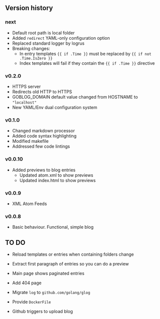 ## Version history

### next

* Default root path is local folder
* Added `redirect` YAML-only configuration option
* Replaced standard logger by logrus
* Breaking changes:
  * In entry templates `{{ if .Time }}` must be replaced by `{{ if not .Time.IsZero }}`
  * Index templates will fail if they contain the `{{ if .Time }}` directive

### v0.2.0

* HTTPS server
* Redirects old HTTP to HTTPS
* GOBLOG_DOMAIN default value changed from HOSTNAME to `"localhost"`
* New YAML/Env dual configuration system

### v0.1.0

* Changed markdown processor
* Added code syntax highlighting
* Modified makefile
* Addressed few code lintings

### v0.0.10

* Added previews to blog entries
    - Updated atom.xml to show previews
    - Updated index.html to show previews

### v0.0.9

* XML Atom Feeds

### v0.0.8

* Basic behaviour. Functional, simple blog

## TO DO

* Reload templates or entries when containing folders change

* Extract first paragraph of entries so you can do a preview

* Main page shows paginated entries

* Add 404 page

* Migrate `log` to `github.com/golang/glog`

* Provide `DockerFile`

* Github triggers to upload blog
